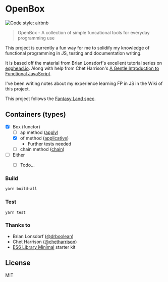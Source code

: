 OpenBox
===========

[![Code style: airbnb](https://img.shields.io/badge/code%20style-airbnb-blue.svg?style=flat)](https://github.com/airbnb/javascript)

> OpenBox - A collection of simple funcational tools for everyday programming use

This project is currently a fun way for me to solidify my knowledge of
functional programming in JS, testing and documentation writing.

It is based off the material from Brian Lonsdorf's excellent tutorial
series on [egghead.io](https://egghead.io/courses/professor-frisby-introduces-composable-functional-javascript).
Along with help from Chet Harrison's
[A Gentle Introduction to Functional JavaScript](https://github.com/ChetHarrison/A-Gentle-Introduction-to-Functional-JavaScript).

I've been writing notes about my experience learning FP in JS in the Wiki of
this project.

This project follows the [Fantasy Land spec](https://github.com/fantasyland/fantasy-land).


## Containers (types)

- [x] Box (functor)
  - [ ] ap method ([apply](https://github.com/fantasyland/fantasy-land#apply))
  - [x] of method ([applicative](https://github.com/fantasyland/fantasy-land#applicative))
    - Further tests needed
  - [ ] chain method ([chain](https://github.com/fantasyland/fantasy-land#chain))
- [ ] Either
  - [ ] Todo...


### Build
```sh
yarn build-all
```

### Test
```sh
yarn test
```


### Thanks to
- Brian Lonsdorf ([@drboolean](https://twitter.com/drboolean))
- Chet Harrison ([@chetharrison](https://twitter.com/chetharrison))
- [ES6 Library Minimal](https://www.npmjs.org/package/es6-library-minimal) starter kit


## License
MIT
